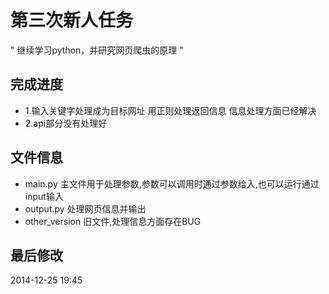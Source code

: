 # 第三次新人任务

 "
 继续学习python，并研究网页爬虫的原理
 "
 
## 完成进度
 
 - 1.输入关键字处理成为目标网址 用正则处理返回信息 信息处理方面已经解决
 - 2.api部分没有处理好
 
## 文件信息

 * main.py 主文件用于处理参数,参数可以调用时通过参数给入,也可以运行通过input输入
 * output.py 处理网页信息并输出
 * other_version 旧文件,处理信息方面存在BUG
 
## 最后修改
 
 2014-12-25 19:45
